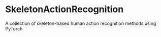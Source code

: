 # SkeletonActionRecognition
A collection of skeleton-based human action recognition methods using PyTorch
